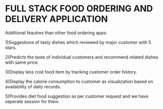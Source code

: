 # FULL STACK FOOD ORDERING AND DELIVERY APPLICATION

Additional feautres than other food ordering apps:

1)Suggestions of tasty dishes which reviewed by major customer with 5 stars. 

2)Predicts the taste of individual customers and recommend related dishes with same price.

3)Display less cost food item by tracking customer order history. 

4)Display the calorie consumption to customer as visualization based on availability of daily records. 

5)Provides diet food suggestion as per customer request and we have seperate session for them.
